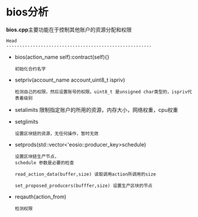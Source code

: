 # bios分析

 **bios.cpp**主要功能在于控制其他账户的资源分配和权限
 
 	Head
 	-------------------------------------------------------
 	
 	
 
  * bios(action_name self):contract(self){}
  		
  		初始化合约名字
  		
  * setpriv(account_name account,uint8_t ispriv)

  		检测自己的权限，然后设置账号的权限。uint8_t 是unsigned char类型的，ispriv代表着级别
  		
  * setalimits
  		限制指定账户的所用的资源，内存大小，网络权重，cpu权重
  		
  * setglimits
  	
  		设置区块链的资源，无任何操作，暂时无效
  		
  * setprods(std::vector<'eosio::producer_key>schedule)
		
		设置区块链生产节点，
		schedule 参数是必要的检查
		
		read_action_data(buffer,size) 读取调用action所调用的size
		
		set_proposed_producers(bufffer,size) 设置生产区块的节点
		
		
		
  * reqauth(action_from)
  		
  		检测权限